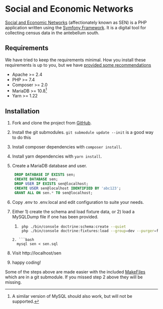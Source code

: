 # Social and Economic Networks

[Social and Economic Networks][sen] (affectionately known as SEN) is a PHP application written using the
[Symfony Framework][symfony]. It is a digital tool for collecting census data in 
the antebellum south.

## Requirements

We have tried to keep the requirements minimal. How you install these
requirements is up to you, but we have [provided some recommendations][setup]

- Apache >= 2.4
- PHP >= 7.4
- Composer >= 2.0
- MariaDB >= 10.8[^1]
- Yarn >= 1.22

## Installation

1. Fork and clone the project from [GitHub][github-sen].
2. Install the git submodules. `git submodule update --init` is a good way to do this
3. Install composer dependencies with `composer install`.
4. Install yarn dependencies with `yarn install`.
4. Create a MariaDB database and user.

   ```sql
    DROP DATABASE IF EXISTS sen;
    CREATE DATABASE sen;
    DROP USER IF EXISTS sen@localhost;
    CREATE USER sen@localhost IDENTIFIED BY 'abc123';
    GRANT ALL ON sen.* TO sen@localhost;
    ```
5. Copy .env to .env.local and edit configuration to suite your needs.
6. Either 1) create the schema and load fixture data, or 2) load a MySQLDump file
   if one has been provided.
    1. ```bash
        php ./bin/console doctrine:schema:create --quiet
        php ./bin/console doctrine:fixtures:load --group=dev --purger=fk_purger
      ``` 
    2. ```bash
        mysql sen < sen.sql
      ``` 

7. Visit http://localhost/sen
8. happy coding!

Some of the steps above are made easier with the included [MakeFiles](etc/README.md)
which are in a git submodule. If you missed step 2 above they will be missing.

[sen]: https://dhil.lib.sfu.ca/sen
[symfony]: https://symfony.com
[github-sen]: https://github.com/sfu-dhil/sen
[setup]: https://sfu-dhil.github.io/dhil-docs/dev/

[^1]: A similar version of MySQL should also work, but will not be supported.

